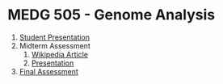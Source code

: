# MEDG 505 - Genome Analysis
1. [Student Presentation](StudentPresentation.pdf)
1. Midterm Assessment
    1. [Wikipedia Article](https://en.wikipedia.org/wiki/Genome_skimming)
    1. [Presentation](GenomeSkimming.pdf)
1. [Final Assessment](FinalAssessment.pdf)
